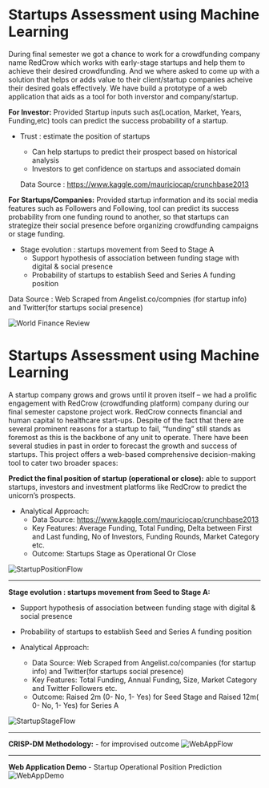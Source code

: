# Startups Assessment using Machine Learning

During final semester we got a chance to work for a crowdfunding company name RedCrow which works with early-stage startups and help them to achieve their desired crowdfunding. And we where asked to come up with a solution that helps or adds value to their client/startup companies acheive their desired goals effectively. We have build a prototype of a web application that aids as a tool for both inverstor and company/startup.

**For Investor:** Provided Startup inputs such as(Location, Market, Years, Funding,etc) tools can predict the success probability of a startup.

* Trust : estimate the position of startups
  * Can help startups to predict their prospect based on historical analysis
  * Investors to get confidence on startups and associated domain
  
  Data Source : https://www.kaggle.com/mauriciocap/crunchbase2013


**For Startups/Companies:** Provided startup information and its social media features such as Followers and Following, tool can predict its success probability from one funding round to another, so that startups can strategize their social presence before organizing crowdfunding campaigns or stage funding. 

* Stage evolution : startups movement from Seed to Stage A
  * Support hypothesis of association between funding stage with digital & social presence
  * Probability of startups to establish Seed and Series A funding position

Data Source : Web Scraped from Angelist.co/compnies (for startup info) and Twitter(for startups social presence)


 
![World Finance Review](https://github.com/Sagar401/Startup_Assessment_using_ML/blob/master/startups_world_finance_review.jpg)

# Startups Assessment using Machine Learning

A startup company grows and grows until it proven itself – we had a prolific engagement with RedCrow (crowdfunding platform) company during our final semester capstone project work. RedCrow connects financial and human capital to healthcare start-ups. Despite of the fact that there are several prominent reasons for a startup to fail, “funding” still stands as foremost as this is the backbone of any unit to operate. There have been several studies in past in order to forecast the growth and success of startups. This project offers a web-based comprehensive decision-making tool to cater two broader spaces:

**Predict the final position of startup (operational or close):** able to support startups, investors and investment platforms like RedCrow to predict the unicorn’s prospects.

* Analytical Approach:
  * Data Source: https://www.kaggle.com/mauriciocap/crunchbase2013
  * Key Features: Average Funding, Total Funding, Delta between First and Last funding, No of Investors, Funding Rounds, Market Category etc.
  * Outcome: Startups Stage as Operational Or Close

![StartupPositionFlow](https://github.com/Sagar401/Startup_Assessment_using_ML/blob/master/PositionFlow.jpg)

** **

**Stage evolution : startups movement from Seed to Stage A:** 
  * Support hypothesis of association between funding stage with digital & social presence
  * Probability of startups to establish Seed and Series A funding position


* Analytical Approach:
  * Data Source: Web Scraped from Angelist.co/companies (for startup info) and Twitter(for startups social presence)
  * Key Features: Total Funding, Annual Funding, Size, Market Category and Twitter Followers etc.
  * Outcome: Raised 2m (0- No, 1- Yes) for Seed Stage and Raised 12m( 0- No, 1- Yes) for Series A

![StartupStageFlow](https://github.com/Sagar401/Startup_Assessment_using_ML/blob/master/StageFlow.jpg)

** **

**CRISP-DM Methodology:** - for improvised outcome
![WebAppFlow](https://github.com/Sagar401/Startup_Assessment_using_ML/blob/master/WebAppFlow.jpg)

** **

**Web Application Demo** - Startup Operational Position Prediction 
![WebAppDemo](https://github.com/Sagar401/Startup_Assessment_using_ML/blob/master/WebApp.gif)
